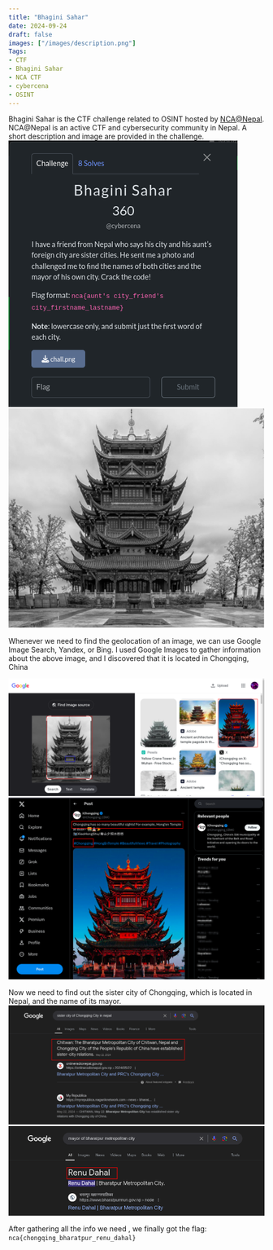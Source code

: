 ```yaml
---
title: "Bhagini Sahar"
date: 2024-09-24
draft: false
images: ["/images/description.png"]
Tags:
- CTF
- Bhagini Sahar
- NCA CTF
- cybercena
- OSINT
---
```


Bhagini Sahar is the CTF challenge related to OSINT hosted by [NCA@Nepal](https://ncateam.xyz/about/). NCA@Nepal is an active CTF and cybersecurity community in Nepal. A short description and image are provided in the challenge.
![description ](description.png)
![image of challenge](chall.png)

Whenever we need to find the geolocation of an image, we can use Google Image Search, Yandex, or Bing. I used Google Images to gather information about the above image, and I discovered that it is located in Chongqing, China

![image of challenge](googlelens1.png)
![chonging](chonging.png)

Now we need to find out the sister city of Chongqing, which is located in Nepal, and the name of its mayor.
![bharatpur city](bharatpur.png)
![mayor of bharatpur](mayor.png)

After gathering all the info we need , we finally got the flag:
```nca{chongqing_bharatpur_renu_dahal}```
